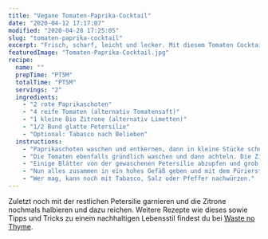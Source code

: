 ```yaml
---
title: "Vegane Tomaten-Paprika-Cocktail"
date: "2020-04-12 17:17:07"
modified: "2020-04-28 17:25:05"
slug: "tomaten-paprika-cocktail"
excerpt: "Frisch, scharf, leicht und lecker. Mit diesem Tomaten Cocktail hast du auch an warmen Tagen eine herrliche Mahlzeit, die nach Belieben in ihrer Schärfe angepasst werden kann. "
featuredImage: "Tomaten-Paprika-Cocktail.jpg"
recipe:
  name: ""
  prepTime: "PT5M"
  totalTime: "PT5M"
  servings: "2"
  ingredients:
    - "2 rote Paprikaschoten"
    - "4 reife Tomaten (alternativ Tomatensaft)"
    - "1 kleine Bio Zitrone (alternativ Limetten)"
    - "1/2 Bund glatte Petersilie"
    - "Optional: Tabasco nach Belieben"
  instructions:
    - "Paprikaschoten waschen und entkernen, dann in kleine Stücke schneiden (egal wie regelmäßig, sie werden später sowieso püriert)."
    - "Die Tomaten ebenfalls gründlich waschen und dann achteln. Die Zitronen mit heißem Wasser abwaschen und halbieren. Eine Hälfte auspressen, die zweite beiseite legen."
    - "Einige Blätter von der gewaschenen Petersilie abzupfen und grob hacken."
    - "Nun alles zusammen in ein hohes Gefäß geben und mit dem Pürierstab (oder im Hochleistungsmixer) zu einer Cremigen Suppe verarbeiten."
    - "Wer mag, kann noch mit Tabasco, Salz oder Pfeffer nachwürzen."
---
```


Zuletzt noch mit der restlichen Petersilie garnieren und die Zitrone nochmals halbieren und dazu reichen. Weitere Rezepte wie dieses sowie Tipps und Tricks zu einem nachhaltigen Lebensstil findest du bei [Waste no Thyme](https://wastenothyme.com).